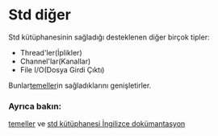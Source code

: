 # Std diğer

Std kütüphanesinin sağladığı desteklenen diğer birçok tipler: 

* Thread'ler(İplikler)
* Channel'lar(Kanallar)
* File I/O(Dosya Girdi Çıktı)

Bunlar[temeller]in sağladıklarını genişletirler.

### Ayrıca bakın:

[temeller] ve [std kütüphanesi İngilizce dokümantasyon][std]

[temeller]: primitives.md
[std]: https://doc.rust-lang.org/std/
